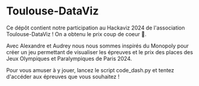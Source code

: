 # Toulouse-DataViz

Ce dépôt contient notre participation au Hackaviz 2024 de l'association Toulouse-DataViz ! On a obtenu le prix coup de coeur :tada:.

Avec Alexandre et Audrey nous nous sommes inspirés du Monopoly pour créer un jeu permettant de visualiser les épreuves et le prix des places des Jeux Olympiques et Paralympiques de Paris 2024.

Pour vous amuser à y jouer, lancez le script code_dash.py et tentez d'accéder aux épreuves que vous souhaitez !

